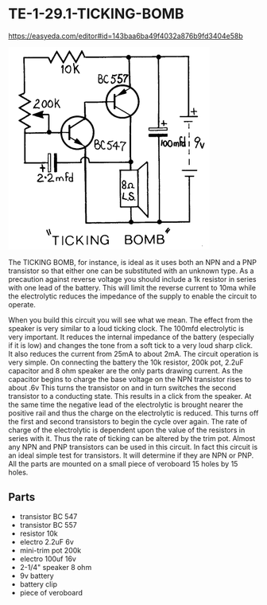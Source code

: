 # TE-1-29.1-TICKING-BOMB

https://easyeda.com/editor#id=143baa6ba49f4032a876b9fd3404e58b

![](https://github.com/SteveJustin1963/TE-1-29.1-TICKING-BOMB/blob/master/tick-bmb-cct.png)

The TICKING BOMB, for instance, is ideal as it uses both an NPN and a PNP transistor so that either one can be substituted with an unknown type. As a precaution against reverse voltage you should include a 1k resistor in series with one lead of the battery. This will limit the reverse current to 10ma while the electrolytic reduces the impedance of the supply to enable the circuit to operate. 

When you build this circuit you will see what we mean. The effect from the speaker is very similar to a loud ticking clock. The 100mfd electrolytic is very important. It reduces the internal impedance of the battery (especially if it is low) and changes the tone from a soft tick to a very loud sharp click. It also reduces the current from 25mA to about 2mA. The circuit operation is very simple. On connecting the battery the 10k resistor, 200k pot, 2.2uF capacitor and 8 ohm speaker are the only parts drawing current. As the capacitor begins to charge the base voltage on the NPN transistor rises to about .6v This turns the transistor on and in turn switches the second transistor to a conducting state. This results in a click from the speaker. At the same time the negative lead of the electrolytic is brought nearer the positive rail and thus the charge on the electrolytic is reduced. This turns off the first and second transistors to begin the cycle over again.  The rate of charge of the electrolytic is dependent upon the value of the resistors in series with it. Thus the rate of ticking can be altered by the trim pot. Almost any NPN and PNP transistors can be used in this circuit. In fact this circuit is an ideal simple test for transistors. It will determine if they are NPN or PNP. All the parts are mounted on a small piece of veroboard 15 holes by 15 holes. 
## Parts
* transistor BC 547
* transistor BC 557
* resistor 10k
* electro 2.2uF 6v
* mini-trim pot 200k
* electro 100uf 16v
* 2-1/4" speaker 8 ohm
* 9v battery
* battery clip
* piece of veroboard 
